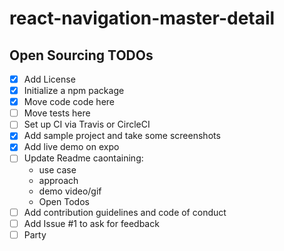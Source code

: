 # react-navigation-master-detail

## Open Sourcing TODOs

- [x] Add License
- [x] Initialize a npm package
- [x] Move code code here
- [ ] Move tests here
- [ ] Set up CI via Travis or CircleCI
- [x] Add sample project and take some screenshots
- [x] Add live demo on expo
- [ ] Update Readme caontaining:
  - use case
  - approach
  - demo video/gif
  - Open Todos
- [ ] Add contribution guidelines and code of conduct
- [ ] Add Issue #1 to ask for feedback
- [ ] Party
